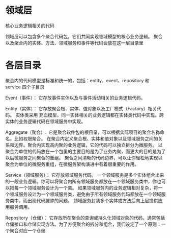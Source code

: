 # 领域层
核心业务逻辑相关的代码

领域层可以包含多个聚合代码包，它们共同实现领域模型的核心业务逻辑。
聚合以及聚合内的实体、方法、领域服务和事件等代码会放在这一层目录里

# 各层目录
聚合内的代码模型是标准和统一的，包括：entity、event、repository 和 service 四个子目录

Event（事件）： 它存放事件实体以及与事件活动相关的业务逻辑代码。

Entity（实体）： 它存放聚合根、实体、值对象以及工厂模式（Factory）相关代码。
实体类采用 充血模型，同一实体相关的业务逻辑都在实体类代码中实现。跨实体的业务逻辑代码在领域服务中实现。

Aggregate（聚合）： 它是聚合软件包的根目录，可以根据实际项目的聚合名称命名，比如权限聚合。
在聚合内定义聚合根、实体和值对象以及领域服务之间的关系和边界。聚合内实现高内聚的业务逻辑，它的代码可以独立拆分为微服务。
以聚合为单位的代码放在一个包里的主要目的是为了业务内聚，而更大的目的是为了以后微服务之间聚合的重组。
聚合之间清晰的代码边界，可以让你轻松地实现以聚合为单位的微服务重组，在微服务架构演进中有着很重要的作用。

Service（领域服务）： 它存放领域服务代码。
一个领域服务是多个实体组合出来的一段业务逻辑。你可以将聚合内所有领域服务都放在一个领域服务类中，你也可以把每一个领域服务设计为一个类。
如果领域服务内的业务逻辑相对复杂，将一个领域服务设计为一个领域服务类，避免由于所有领域服务代码都放在一个领域服务类中，而出现代码臃肿的问题。
领域服务封装多个实体或方法后向上层提供应用服务调用。

Repository（仓储）： 它存放所在聚合的查询或持久化领域对象的代码，通常包括仓储接口和仓储实现方法。为了方便聚合的拆分和组合，我们设定了一个原则：一个聚合对应一个仓储
